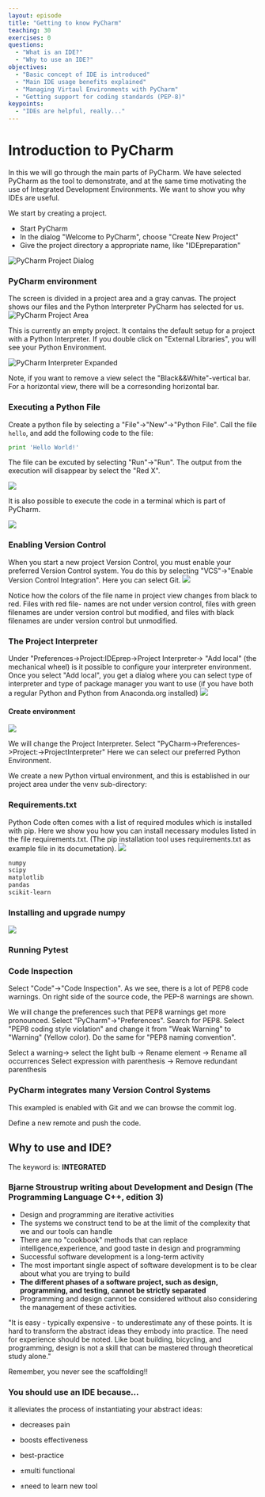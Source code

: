 ```yaml
---
layout: episode
title: "Getting to know PyCharm"
teaching: 30
exercises: 0
questions:
  - "What is an IDE?"
  - "Why to use an IDE?"
objectives:
  - "Basic concept of IDE is introduced"
  - "Main IDE usage benefits explained"
  - "Managing Virtaul Environments with PyCharm"
  - "Getting support for coding standards (PEP-8)"
keypoints:
  - "IDEs are helpful, really..."
---
```


# Introduction to PyCharm

In this we will go through the main parts of PyCharm. We have selected PyCharm as the tool to demonstrate,
and at the same time motivating the use of Integrated Development Environments. We want to show you why
IDEs are useful.

We start by creating a project.
 - Start PyCharm
 - In the dialog "Welcome to PyCharm", choose "Create New Project"
-  Give the project directory a appropriate name, like "IDEpreparation"

![PyCharm Project Dialog](../img/PyC_proj_dialog.png)

### PyCharm environment
The screen is divided in a project area and a gray canvas. The project shows our files and the
Python Interpreter PyCharm has selected for us.
![PyCharm Project Area](../img/PyC_project_area.png)

This is currently an empty project. It contains the default setup for a project with a Python Interpreter.
If you double click on "External Libraries", you will see your Python Environment.

![PyCharm Interpreter Expanded](../img/PyC_py_expand.png)

Note, if you want to remove a view select the "Black&&White"-vertical bar. For a horizontal view,
there will be a corresonding horizontal bar.

### Executing a Python File
Create a python file by selecting a "File"->"New"->"Python File". Call the file `hello`, and add the following
code to the file:

```python
print 'Hello World!'
```
The file can be excuted by selecting "Run"->"Run". The output from the execution will disappear
by select the "Red X".

![](../img/PyC_run.png)

It is also possible to execute the code in a terminal which is part of PyCharm.

![](../img/PyC_hw.png)

### Enabling Version Control
When you start a new project Version Control, you must enable your preferred Version Control system.
You do this by selecting "VCS"->"Enable Version Control Integration". Here you can select Git.
![](../img/PyC-vc_enable.png)

Notice how the colors of the file name in project view changes from black to red. Files with red file-
names are not under version control, files with green filenames are under version control but modified,
and files with black filenames are under version control but unmodified.

### The Project Interpreter
Under "Preferences->Project:IDEprep->Project Interpreter-> "Add local" (the mechanical wheel) is it possible
to configure your interpreter environment. Once you select "Add local", you get a dialog where you can
select type of interpreter and type of package manager you want to use (if you have both a regular Python 
and Python from Anaconda.org installed)
![](../img/PyC_local_py_interpreter.png)
#### Create environment
![](../img/PyC_cr_conda_env.png)

We will change the Project Interpreter.
Select "PyCharm->Preferences->Project:<project-name>->ProjectInterpreter"
Here we can select our preferred  Python Environment.

We create a new Python virtual environment, and this is established in our project area under
the venv sub-directory:

### Requirements.txt
Python Code often comes with a list of required modules which is installed with pip. Here we show you
how you can install necessary modules listed in the file requirements.txt. (The pip installation tool
uses requirements.txt as example file in its documetation).
![](../img/PyC_integrated_tools.png)
```txt
numpy
scipy
matplotlib
pandas
scikit-learn
```

### Installing and upgrade numpy
![](../img/PyC_eventlog_env.png)
### Running Pytest

### Code Inspection
Select "Code"->"Code Inspection". As we see, there is a lot of PEP8 code warnings. On right side
of the source code, the PEP-8 warnings are shown.

We will change the preferences such that PEP8 warnings get more pronounced.
Select "PyCharm"->"Preferences". Search for PEP8. Select "PEP8 coding style violation" and change
it from "Weak Warning" to "Warning" (Yellow color). Do the same for "PEP8 naming convention".

Select a warning-> select the light bulb -> Rename element -> Rename all occurrences
Select expression with parenthesis -> Remove redundant parenthesis


### PyCharm integrates many Version Control Systems
This exampled is enabled with Git and we can browse the commit log.

Define a new remote and push the code.

##  Why to use and IDE?

The keyword is: **INTEGRATED**
 
###  Bjarne Stroustrup writing about Development and Design (The Programming Language C++, edition 3)
  - Design and programming are iterative activities
  - The systems we construct tend to be at the limit of the complexity that  we and our tools can handle
  - There are no "cookbook" methods that can replace intelligence,experience, and good taste in design and programming  
  - Successful software development is a long-term activity
  - The most important single aspect of software development is to be clear about what you are trying to build
  - **The different phases of a software project, such as design, programming, and testing, cannot be strictly separated**
  - Programming and design cannot be considered without also considering the management of these activities.

"It is easy - typically expensive - to underestimate any of these points. It is hard to transform the abstract ideas they embody into practice. The need for experience should be noted. Like boat building, bicycling, and programming, design is not a skill that can be mastered through theoretical study alone."


Remember, you never see the scaffolding!!

### You should use an IDE because...
it alleviates the process of instantiating your abstract ideas:
- decreases pain
- boosts effectiveness
- best-practice

- ±multi functional
- ±need to learn new tool
 
